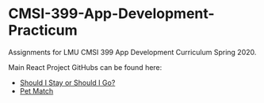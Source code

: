 # CMSI-399-App-Development-Practicum

Assignments for LMU CMSI 399 App Development Curriculum Spring 2020.

Main React Project GitHubs can be found here: 
- [Should I Stay or Should I Go?](https://github.com/taliabahar/Should-I-Stay-or-Should-I-Go)
- [Pet Match](https://github.com/taliabahar/pet-match)
